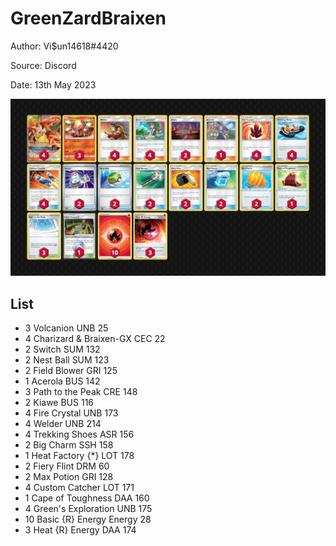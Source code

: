 # GreenZardBraixen

Author: Vi$un14618#4420

Source: Discord

Date: 13th May 2023

![decklist](../images/../../images/SVI/GreenZardBraixen/1-%20GreenZardBraixen.png)

## List

* 3 Volcanion UNB 25
* 4 Charizard & Braixen-GX CEC 22
* 2 Switch SUM 132
* 2 Nest Ball SUM 123
* 2 Field Blower GRI 125
* 1 Acerola BUS 142
* 3 Path to the Peak CRE 148
* 2 Kiawe BUS 116
* 4 Fire Crystal UNB 173
* 4 Welder UNB 214
* 4 Trekking Shoes ASR 156
* 2 Big Charm SSH 158
* 1 Heat Factory {*} LOT 178
* 2 Fiery Flint DRM 60
* 2 Max Potion GRI 128
* 4 Custom Catcher LOT 171
* 1 Cape of Toughness DAA 160
* 4 Green's Exploration UNB 175
* 10 Basic {R} Energy Energy 28
* 3 Heat {R} Energy DAA 174
